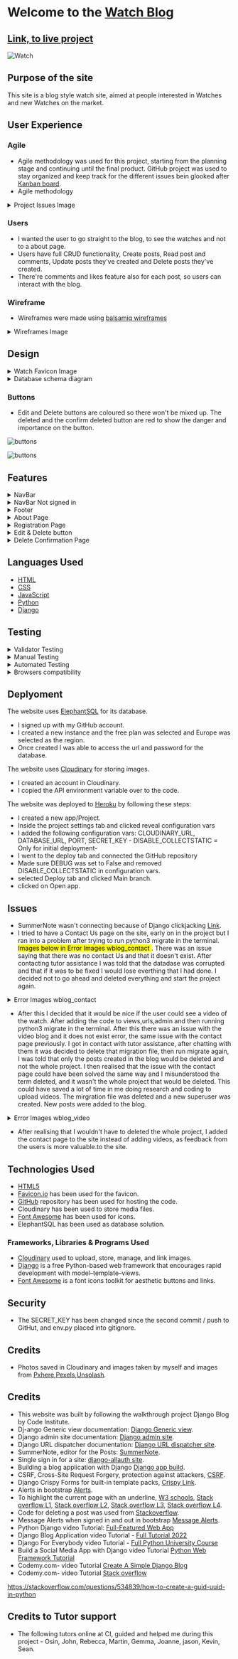 # Welcome to the **[Watch Blog](https://watch-blog-1e2436fde037.herokuapp.com/)**

## [Link, to live project](https://watch-blog-1e2436fde037.herokuapp.com/)

![Watch ](documentation/watch.jpg)

## **Purpose of the site**
This site is a blog style watch site, aimed at people interested in Watches and new Watches on the market.


## User Experience

### Agile

- Agile methodology was used for this project, starting from the planning stage and continuing until the final product. GitHub project was used to stay organized and keep track for the different issues bein glooked after [Kanban board](https://github.com/users/PdoyleC/projects/4/views/1).
- Agile methodology
<details>
<summary>Project Issues Image</summary>

![projectissues wireframes](documentation/projectissues.png)
</details>




### Users

- I wanted the user to go straight to the blog, to see the watches and not to a about page. 
- Users have full CRUD functionality, Create posts, Read post and comments, Update posts they've created and Delete posts they've created.
- There're comments and likes feature also for each post, so users can interact with the blog.

### Wireframe

- Wireframes were made using [balsamiq wireframes](https://balsamiq.com/wireframes/)

<details>
<summary>Wireframes Image</summary>

![homewire wireframes](documentation/wireframes/homewire.png)
![createwire wireframes](documentation/wireframes/createwire.png)
![postwire wireframes](documentation/wireframes/postwire.png)
![siginoutwire wireframes](documentation/wireframes/siginoutwire.png)
![aboutwire wireframes](documentation/wireframes/aboutwire.png)
</details>








## Design
<details>
<summary>Watch Favicon Image</summary>

- the watch logo was created in Publisher, and can be found in the documentation folder. 
- Paint was used to design the image.
- favicon was used for website image tab [Link](https://favicon.io/favicon-converter/)
  

![Watch logo](documentation/paintfco.jpg)
</details>


<details>
<summary>Database schema diagram</summary>

This was completed using [DrawSQL](https://drawsql.app/)


![Database structure](documentation/drawsql.png)

</details>

### Buttons
- Edit and Delete buttons are coloured so there won't be mixed up. The deleted and the confirm deleted button are red to show the danger and importance on the button.

![buttons](documentation/buttons.png)

![buttons](documentation/deletepage.png)



## Features
<details>
<summary>NavBar</summary>
For authenticated users it links to:

- Home Page
- About page
- Write a Post Page
- Logout Page
- Welcome User Name display

![NavBar image](documentation/navbar.png)
</details>
<details>
<summary>NavBar Not signed in</summary>
For authenticated users it links to:

- Home Page
- About page
- Register Page
- Login Page
  
![NavBar not signed in image](documentation/navbarnotreg.png)
</details>
<details>
<summary>Footer</summary>

- Links to facebook, Twitter, GitHub, Instragram and Youtube

![Footer image](documentation/footer.png)
</details>
<details>
<summary>About Page</summary>

-Contains info about the site.

![About page image](documentation/aboutpage.png)
</details>
<details>
<summary>Registration Page</summary>

- Where new users are able to create an account to post an article. 
![Registration page image](documentation/regblogpage.png)

</details>
<details>
<summary>Edit & Delete button</summary>

- Where users can Edit and delete a post that they have created, this is only visible if your the author of the post. 

![Delete image](documentation/delete.png)
</details>
<details>
<summary>Delete Confirmation Page</summary>

- Just a check to see if the user wants to delete there post.

![Delete page image](documentation/deletepage.png)
</details>

## Languages Used

- [HTML](https://en.wikipedia.org/wiki/HTML/)
- [CSS](https://en.wikipedia.org/wiki/CSS)
- [JavaScript](https://www.javascript.com/)
- [Python](https://www.python.org/)
- [Django](https://www.djangoproject.com/)





## Testing



<details>
<summary>Validator Testing</summary>

#### HTML

Validator: [W3C Validator](https://validator.w3.org/).

- No errors or warnings to show for during the W3C Validator testing.


| Page     | Validator                                                                                                    | Result |
| -------- | ------------------------------------------------------------------------------------------------------------ | ------ |
| Blog     | <details><summary>Blog</summary>![Home page](documentation/testing/homeblog.png)</details>                   |  PASS  |
| Blog Post| <details><summary>Blog Post</summary>![Post](documentation/testing/blogpost.png)</details>                   |  PASS  |
| Login    | <details><summary>Login</summary>![Login](documentation/testing/login.png)</details>                         |  PASS  |
| Logout   | <details><summary>Logout</summary>![Logout](documentation/testing/logoutpage.png)</details>                  |  PASS  |
| Create   | <details><summary>Create</summary>![Create post](documentation/testing/createapost.png)</details>            |  PASS  |
| Contact  | <details><summary>Contact</summary>![contact page](documentation/testing/contactpage.png)</details>          |  PASS  |
| Register | <details><summary>Register</summary>![Register page](documentation/testing/regpage.png)</details>            |  PASS  |

<details>
<summary>W3C Validator Images</summary>

![Home page](documentation/testing/homeblog.png)
![Post](documentation/testing/blogpost.png)
![Login](documentation/testing/login.png)
![Logout](documentation/testing/logoutpage.png)
![Create post](documentation/testing/createapost.png)
![contact page](documentation/testing/contactpage.png)
![Register page](documentation/testing/regpage.png)
</details>



#### CSS

Validator: [Jigsaw Validator](https://jigsaw.w3.org/css-validator/validator).
<details>
<summary>CSS Validation Image</summary>

![CSS validator](documentation/testing/css.png)
</details>

#### Python 

Validator: [CI Python Linter](https://pep8ci.herokuapp.com/).

| File     | Validator                                                                                         | Result |
| -------- | ------------------------------------------------------------------------------------------------- | ------ |
| Models   | <details><summary>Models</summary>![Model test](documentation/testing/modelpy.png)</details>      |  PASS  |
| Views    | <details><summary>Views</summary>![Views test](documentation/testing/viewspy.png)</details>       |  PASS  |
| Forms    | <details><summary>Forms</summary>![Forms test](documentation/testing/formspy.png)</details>       |  PASS  |
| Urls     | <details><summary>Urls</summary>![Home test](documentation/testing/urlpy.png)</details>           |  PASS  |
| Admin    | <details><summary>Admin</summary>![Admin test](documentation/testing/adminpy.png)</details>       |  PASS  |
| Settings | <details><summary>Settings</summary>![Setting test](documentation/testing/settings.png)</details> |  PASS  |

Settings.py validation errors of line to long are from the original django configuration set up and are left for readability.


### JavaScript

Validator: [JSHint Validator](https://jshint.com/).
<details>
<summary>JS Validation Image</summary>

![JS Validation](documentation/testing/script.png)
</details>

script

</details>





<details>
<summary>Manual Testing</summary>

**User Registered**
- There are some features that are only visible when the user is logged in.
- User can create a post.
- User can edit there own post they created.
- User can leave a comment.
- User can delete there own post they created
  
**User Not Registered**

- If there is no user logged in, The home page won't show Crate a post.
- The user will be able to see a post entry but won't be able to add a comment.
- The user isn't able to edit or deleted a post unless its a post that the user has created.

<details>
<summary>Login and Not Logged in Page</summary>

![not Logged in](documentation/testing/notlogin.png)
![not Logged in](documentation/testing/notlogincom.png)
</details>


**User Registered**

- If a user is registered, they will be able to create a post.
- If the user has created a post, that user will be able to edit and deleted there own post.
- If the user isn't the creator of the post the user can't edit or deleted the post, only add coments.
- Alert messages appear when a use has logged in, logged out, a comment added, a post is edited and a when a post is deleted.

**Image display**
- Code was added to the default image in index.html and alt text appear instead of the image. There is a comparison in the image below.
<details>
<summary>Image error</summary>

![Watch test](documentation/testing/watchalttest.png)
</details>

## Django

- The Django admin is a site area that you can use to create, view, update, and delete records.
- In this area the site creator can view contacts,comments,posts.
- The users that have contacted the site are visible in Django admin page.

<details>
<summary>Contact Image from Djanjo Admin </summary>

![Contact image](documentation/testing/contactdjanjo.png)
![Contact gif](documentation/testing/giftestcontactusl.gif)
</details>

<details>
<summary>Post Image from Djanjo Admin</summary>

![Post image](documentation/testing/postdjanjo.png)
</details>

<details>
<summary>Comment Image from Djanjo Admin</summary>

![comments image](documentation/testing/commentsdjanjo.png)
</details>




**Checks Completed**
- The following check have been conpleted
  

|Test|       Action                             |   Result                                                                  |Done   |
|----|------------------------------------------|---------------------------------------------------------------------------|-------|
| 1  |  Login is Clicked                        |  Redirected to login page                                                 | PASS  |
| 2  |  Watch Blog logo clicked on about page   |  Redirected to home page                                                  | PASS  |
| 3  |  Register is Clicked	                    |  Redirected to Sign up page                                               | PASS  |
| 4  |  Login is Clicked	                    |  Signed in and redirected to Blog home page                               | PASS  |
| 5  |  Logout is clicked 	                    |  Redirected to Sign out page, sign out clicked, and sign out              | PASS  |
| 6  |  Home page clicked post entry	        |  Directed to post entry.                                                  | PASS  |
| 7  |  Bolg Post edit/delete post	            |  <details><summary>Not correct user, can't edit or delert post</summary><img src="./documentation/testing/notlogincom.png"></details>                              | PASS  |
| 8  |  Create a Post	                        |  Redirected to create a post page                                         | PASS  |
| 9  |  Create a Post page	                    |  No title entered, post button clicked, error field appears               | PASS  |
| 10 |  Create a Post page	                    |  No Contect entered, post button clicked, error field appears             | PASS  |
| 11 |  Create a Post page	                    |  No image entered, post button clicked,default image  appears in blog     | PASS  |
| 12 |  Bolg Post edit, creator	                |  <details><summary>Edit button visible</summary><img src="./documentation/testing/editingpost.png"></details>                                                      | PASS  |
| 13 |  Bolg Post delete, creator	            |  <details><summary>Delete button visible</summary><img src="./documentation/testing/editingpost.png"></details>                                                    | PASS  |
| 14 |  Delete button clicked	                |  Confirmation button appears                                              | PASS  |
| 15 |  Blog home page, comment icon clicked.	|  Redirect to blog post                                                    | PASS  |
| 16 |  Comment icon	                        |  Correct number on blog page and home page                                | PASS  |
| 17 |  Like heart button clicked on blog page	|  Increments number by 1                                                   | PASS  |
| 18 |  heart icon	                            |  Correct number on blog page and home page                                | PASS  |
| 19 |  Footer, clicking facebook icon	        |  <details><summary>Redirected to facebook</summary><img src="./documentation/testing/footerlinks.png"></details>                                                   | PASS  |
| 20 |  Footer, clicking Twitter (x) icon	    |  <details><summary>Redirected to Twitter</summary><img src="./documentation/testing/footerlinks.png"></details>                                                | PASS  |
| 21 |  Footer, clicking Github icon	        |  <details><summary>Redirected to Github</summary><img src="./documentation/testing/footerlinks.png"></details>                                                     | PASS  |
| 22 |  Footer, clicking Instagram icon	        |  <details><summary>Redirected to Instagram</summary><img src="./documentation/testing/footerlinks.png"></details>                                                  | PASS  |
| 23 |  Footer, clicking Youtube icon	        |  <details><summary>Redirected to Youtube</summary><img src="./documentation/testing/footerlinks.png"></details>                                                 | PASS  |
| 24 |  Message alert for Signed in	            |  <details><summary>Alert Appears</summary><img src="./documentation/testing/alerts.png"></details>                                                            | PASS  |
| 25 |  Message alert for Signed out	        |  <details><summary>Alert Appears</summary><img src="./documentation/testing/alerts.png"></details>                                                            | PASS  |
| 26 |  Message alert for post edited	        |  <details><summary>Alert Appears</summary><img src="./documentation/testing/alerts.png"></details>                                                            | PASS  |
| 27 |  Message alert for post deleted	        |  <details><summary>Alert Appears</summary><img src="./documentation/testing/alerts.png"></details>                                                            | PASS  |
| 28 |  Message alert for comment added	        |  <details><summary>Alert Appears</summary><img src="./documentation/testing/alerts.png"></details>                                                            | PASS  |
| 29 |  Next and Prev buttons	                |  Direct to next and Prevous pages                                         | PASS  |


|Test|     Post Detail Page                     |   Result                                                                  |Done   |
|----|------------------------------------------|---------------------------------------------------------------------------|-------|
| 1  |  Edit button                             | Visable for authenticated user of post                                    | PASS  |
| 2  |  Edit button                             | Isn't Visable for unauthenticated user of post                            | PASS  |
| 3  |  Deleted button	                        | Visable for authenticated user of post                                    | PASS  |
| 4  |  Deleted button	                        | Isn't Visable for unauthenticated user of post                            | PASS  |
| 5  |  Add comment button 	                    | Visable for authenticated user of the site                                | PASS  |


|Test|     Sign Up page                         |   Result                                                                  |Done   |
|----|------------------------------------------|---------------------------------------------------------------------------|-------|
| 1  |  Valid info, submitted                   | Redirected to blog                                                        | PASS  |
| 2  |  Invalid info, submitted                 | Error message appears                                                     | PASS  |
| 3  |  Sign Up button	                        | Hover over, colour changes                                                | PASS  |
| 4  |  Sign Up button clicked	                | Signed up and redirected to Blog home page                                | PASS  |


|Test|     Contact Page                         |   Result                                                                  |Done   |
|----|------------------------------------------|---------------------------------------------------------------------------|-------|
| 1  |  Submint button                          | Hover over, colour changes                                                | PASS  |
| 2  |  Submint button clicked                  | Message sends, Alert message appears                                      | PASS  |
| 3  |  Submint button clicked                  | <details><summary>Djanjo admin app is updated with contact name and message</summary><img src=".documentation/testing/commentsdjanjo.png"></details>                 | PASS  |


|Test|     Logout Page                          |   Result                                                                  |Done   |
|----|------------------------------------------|---------------------------------------------------------------------------|-------|
| 1  |  Sign Out button                         | Hover over, colour changes                                                | PASS  |
| 2  |  Sign Up button clicked                  | Redirected to Blog home page, Alert message appears                       | PASS  |


|Test|     Logout Page                          |   Result                                                                  |Done   |
|----|------------------------------------------|---------------------------------------------------------------------------|-------|
| 1  |  Sign In button                          | Hover over, colour changes                                                | PASS  |
| 2  |  Sign Up link clicked                    | Redirected to Sign Up page                                                | PASS  |
| 3  |  Invalid Username/Password	            | Asked to enter correct username                                           | PASS  |


|Test|     Create Post Page                     |   Result                                                                  |Done   |
|----|------------------------------------------|---------------------------------------------------------------------------|-------|
| 1  |  Link to Go Back pressed                 | Redirected to Blog/Home page                                              | PASS  |
| 2  |  Link to Go Back pressed                 | Redirected to Blog/Home page                                              | PASS  |

</details>

<details>
<summary>Automated Testing</summary>

<details>
<summary>Auto tests coverage</summary>

![Watch on wrist image](documentation/testing/autotest11.png)

![Watch on wrist image](documentation/testing/coverage.png)

![Watch on wrist image](documentation/testing/coveragehtml.png)
 </details>

</details>

<details>
<summary>Browsers compatibility </summary>

The website has been tested in the following browsers on desktop:

<details>
<summary>Chrome Test </summary>

![Chrome image](documentation/testing/chromotest.png)
</details>
<details>
<summary>Fire Fox Test </summary>

![Fire Fox image](documentation/testing/firefoxtest.png)
</details>
<details>
<summary>Edge Test </summary>

![Edge image](documentation/testing/edgetest.png)
</details>
</details>




## Deplyoment

The website uses [ElephantSQL](https://www.elephantsql.com/) for its database.

- I signed up with my GitHub account.
- I created a new instance and the free plan was selected and Europe was selected as the region.
- Once created I was able to access the url and password for the database.

The website uses [Cloudinary](https://cloudinary.com/) for storing images.

- I created an account in Cloudinary.
- I copied the API environment variable over to the code.

The website was deployed to [Heroku](https://heroku.com/) by following these steps:

- I created a new app/Project.
- Inside the project settings tab and clicked reveal configuration vars
- I added the following configuration vars: CLOUDINARY_URL, DATABASE_URL, PORT, SECRET_KEY - DISABLE_COLLECTSTATIC = Only for initial deployment-
- I went to the deploy tab and connected the GitHub repository
- Made sure DEBUG was set to False and removed DISABLE_COLLECTSTATIC in configuration vars.
- selected Deploy tab and clicked Main branch.
- clicked on Open app.

## Issues

- SummerNote wasn't connecting because of Django clickjacking [Link](https://developer.mozilla.org/en-US/docs/Web/HTTP/Headers/X-Frame-Options).
- I tried to have a Contact Us page on the site, early on in the project but I ran into a problem after trying to run python3 migrate in the terminal. <mark>Images below in Error Images wblog_contact </mark>. There was an issue saying that there was no contact Us and that it doesn't exist. After contacting tutor assistance I was told that the datadase was corrupted and that if it was to be fixed I would lose everthing that I had done. I decided not to go ahead and deleted everything and start the project again.
<details>
<summary>Error Images wblog_contact</summary>

![Watch on wrist image](documentation/contactwblogerror.png)
![Watch on wrist image](documentation/contactwblog.png)
 </details>

- After this I decided that it would be nice if the user could see a video of the watch. After adding the code to views,urls,admin and then running python3 migrate in the terminal. After this there was an issue with the video blog and it does not exist error, the same issue with the contact page previously. I got in contact with tutor assistance, after chatting with them it was decided to delete that migration file, then run migrate again, I was told that only the posts created in the blog would be deleted and not the whole project. I then realised that the issue with the contact page could have been solved the same way and I misunderstood the term deleted, and it wasn't the whole project that would be deleted. This could have saved a lot of time in me doing research and coding to upload videos. The mirgration file was deleted and a new superuser was created. New posts were added to the blog.
<details>
<summary>Error Images wblog_video</summary>

![Watch on wrist image](documentation/videowblog.png)
 </details>

- After realising that I wouldn't have to deleted the whole project, I added the contact page to the site instead of adding videos, as feedback from the users is more valuable.to the site. 







## Technologies Used

- [HTML5](https://developer.mozilla.org/en-US/docs/Web/HTML)
- [Favicon.io](https://favicon.io/) has been used for the favicon.
- [GitHub](https://github.com/PdoyleC/Watch_Blog) repository has been used for hosting the code.
- Cloudinary has been used to store media files.
- [Font Awesome](https://fontawesome.com/icons) has been used for icons.
- ElephantSQL has been used as database solution.

### Frameworks, Libraries & Programs Used
- [Cloudinary](https://cloudinary.com/)  used to upload, store, manage, and link images.
- [Django](https://www.djangoproject.com/) is a free Python-based web framework that encourages rapid development with model–template–views.
- [Font Awesome](https://fontawesome.com/) is a font icons toolkit for aesthetic buttons and links.


## Security
- The SECRET_KEY has been changed since the second commit / push to GitHut, and env.py placed into gitignore. 

## Credits

- Photos saved in Cloudinary and images taken by myself and images from [Pxhere](https://pxhere.com/),[Pexels](https://www.pexels.com/),[Unsplash](https://unsplash.com/).

## Credits

- This website was built by following the walkthrough project Django Blog by Code Institute.
- Dj-ango Generic view documentation: [Django Generic view](https://docs.djangoproject.com/en/3.2/topics/class-based-views/generic-display/).
- Django admin site documentation: [Django admin site](https://docs.djangoproject.com/en/3.2/ref/contrib/admin/#django.contrib.admin.ModelAdmin.list_display).
- Django URL dispatcher documentation: [Django URL dispatcher site](https://docs.djangoproject.com/en/3.2/topics/http/urls/#how-django-processes-a-request).
- SummerNote, editor for the Posts: [SummerNote](https://summernote.org/).
- Single sign in for a site: [django-allauth site](https://docs.allauth.org/en/latest/).
- Building a blog application with Django [Django app build](https://djangocentral.com/building-a-blog-application-with-django).
- CSRF, Cross-Site Request Forgery, protection against attackers, [CSRF](https://docs.djangoproject.com/en/3.2/ref/csrf/).
- Django Crispy Forms for built-in template packs, [Crispy Link](https://django-crispy-forms.readthedocs.io/en/latest/index.html).
- Alerts in bootstrap [Alerts](https://getbootstrap.com/docs/5.0/components/alerts/).
- To highlight the current page with an underline, [W3 schools](https://www.w3schools.com/howto/tryit.asp?filename=tryhow_js_active_element2),
[Stack overflow L1](https://stackoverflow.com/questions/72685196/how-to-highlight-the-current-section-the-user-is-viewing-in-javascript),
[Stack overflow L2](https://stackoverflow.com/questions/20410623/how-to-add-active-class-to-html-actionlink-in-asp-net-mvc),
[Stack overflow L3](https://stackoverflow.com/questions/62451903/how-i-can-underline-the-current-page-inside-my-bootstrap-nav),
[Stack overflow L4](https://stackoverflow.com/questions/26819675/navbar-highlight-for-current-page).
- Code for deleting a post was used from [Stackoverflow](https://stackoverflow.com/questions/31843145/deleteview-with-confirmation-template-and-post-method).
- Message Alerts when signed in and out in bootstrap [Message Alerts](https://ordinarycoders.com/blog/article/django-messages-framework).
- Python Django video Tutorial: [Full-Featured Web App](https://www.youtube.com/playlist?list=PL-osiE80TeTtoQCKZ03TU5fNfx2UY6U4p)
- Django Blog Application video Tutorial - [Full Tutorial 2022](https://www.youtube.com/watch?v=I8TRkEcw9Mg)
- Django For Everybody video Tutorial - [Full Python University Course](https://www.youtube.com/watch?v=o0XbHvKxw7Y)
- Build a Social Media App with Django video Tutorial [Python Web Framework Tutorial](https://www.youtube.com/watch?v=xSUm6iMtREA)
- Codemy.com- video Tutorial [Create A Simple Django Blog](https://www.youtube.com/watch?v=B40bteAMM_M&list=PLCC34OHNcOtr025c1kHSPrnP18YPB-NFi)
- Codemy.com- video Tutorial [Stack overflow](https://stackoverflow.com/questions/534839/how-to-create-a-guid-uuid-in-python)

<https://stackoverflow.com/questions/534839/how-to-create-a-guid-uuid-in-python>

## Credits to Tutor support

- The following tutors online at CI, guided and helped me during this project - Osin, John, Rebecca, Martin, Gemma, Joanne, jason, Kevin, Sean.
